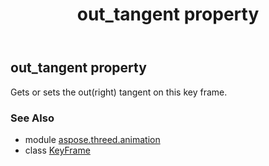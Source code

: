﻿---
title: out_tangent property
second_title: Aspose.3D for Python via .NET API References
description: 
type: docs
weight: 100
url: /python-net/aspose.threed.animation/keyframe/out_tangent/
is_root: false
---

## out_tangent property


Gets or sets the out(right) tangent on this key frame.

### See Also
* module [aspose.threed.animation](../../)
* class [KeyFrame](/3d/python-net/aspose.threed.animation/keyframe)

